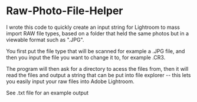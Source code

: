 # Raw-Photo-File-Helper

I wrote this code to quickly create an input string for Lightroom to mass import RAW file types, based on a folder that held the same photos but in a viewable format such as ".JPG".

You first put the file type that will be scanned for  example a .JPG file, and then you input the file you want to change it to, for example .CR3. 

The program will then ask for a directory to acess the files from, then it will read the files and output a string that can be put into file explorer -- this lets you easily input your raw files into Adobe Lightroom.


See .txt file for an example output
